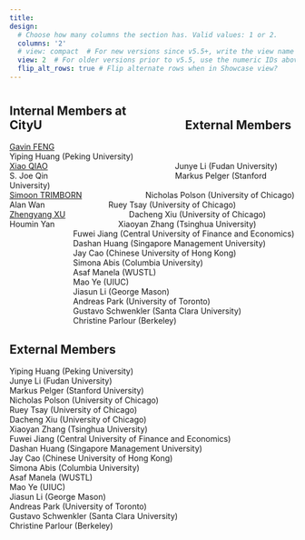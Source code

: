 ```yaml
---
title:
design:
  # Choose how many columns the section has. Valid values: 1 or 2.
  columns: '2'
  # view: compact  # For new versions since v5.5+, write the view name
  view: 2  # For older versions prior to v5.5, use the numeric IDs above
  flip_alt_rows: true # Flip alternate rows when in Showcase view?
---
```


# 
## Internal Members at CityU&emsp;&emsp;&emsp;&emsp;&emsp;&emsp;&emsp;&emsp;&emsp;&emsp;&emsp;&emsp;External Members<br>

[Gavin FENG](https://www.gavinfeng702.com/)&emsp;&emsp;&emsp;&emsp;&emsp;&emsp;&emsp;&emsp;&emsp;&emsp;&emsp;&emsp;&emsp;&emsp;&emsp;&emsp;&emsp;&emsp;&emsp;&emsp;&emsp;&emsp;&emsp;&emsp;&emsp;&emsp;&emsp;&emsp;&emsp;&emsp;Yiping Huang (Peking University) </font><br>
[Xiao QIAO](https://sites.google.com/site/xiaoqiao10/)&emsp;&emsp;&emsp;&emsp;&emsp;&emsp;&emsp;&emsp;&emsp;&emsp;&emsp;&emsp;&emsp;&emsp;&emsp;&emsp;Junye Li (Fudan University)<br>
S. Joe Qin&emsp;&emsp;&emsp;&emsp;&emsp;&emsp;&emsp;&emsp;&emsp;&emsp;&emsp;&emsp;&emsp;&emsp;&emsp;&emsp;Markus Pelger (Stanford University)<br>
[Simoon TRIMBORN](https://www.simontrimborn.de/)&emsp;&emsp;&emsp;&emsp;&emsp;&emsp;&emsp;&emsp;Nicholas Polson (University of Chicago)<br>
Alan Wan&emsp;&emsp;&emsp;&emsp;&emsp;&emsp;&emsp;&emsp;Ruey Tsay (University of Chicago)<br>
[Zhengyang XU](https://sites.google.com/view/zhengyxu)&emsp;&emsp;&emsp;&emsp;&emsp;&emsp;&emsp;&emsp;Dacheng Xiu (University of Chicago)<br>
Houmin Yan&emsp;&emsp;&emsp;&emsp;&emsp;&emsp;&emsp;&emsp;Xiaoyan Zhang (Tsinghua University)<br>
&emsp;&emsp;&emsp;&emsp;&emsp;&emsp;&emsp;&emsp;Fuwei Jiang (Central University of Finance and Economics)<br>
&emsp;&emsp;&emsp;&emsp;&emsp;&emsp;&emsp;&emsp;Dashan Huang (Singapore Management University)<br>
&emsp;&emsp;&emsp;&emsp;&emsp;&emsp;&emsp;&emsp;Jay Cao (Chinese University of Hong Kong)<br>
&emsp;&emsp;&emsp;&emsp;&emsp;&emsp;&emsp;&emsp;Simona Abis (Columbia University)<br>
&emsp;&emsp;&emsp;&emsp;&emsp;&emsp;&emsp;&emsp;Asaf Manela (WUSTL)<br>
&emsp;&emsp;&emsp;&emsp;&emsp;&emsp;&emsp;&emsp;Mao Ye (UIUC)<br>
&emsp;&emsp;&emsp;&emsp;&emsp;&emsp;&emsp;&emsp;Jiasun Li (George Mason)<br>
&emsp;&emsp;&emsp;&emsp;&emsp;&emsp;&emsp;&emsp;Andreas Park (University of Toronto)<br>
&emsp;&emsp;&emsp;&emsp;&emsp;&emsp;&emsp;&emsp;Gustavo Schwenkler (Santa Clara University)<br>
&emsp;&emsp;&emsp;&emsp;&emsp;&emsp;&emsp;&emsp;Christine Parlour (Berkeley)<br>



## External Members<br>
Yiping Huang (Peking University) </font><br>
Junye Li (Fudan University)<br>
Markus Pelger (Stanford University)<br>
Nicholas Polson (University of Chicago)<br>
Ruey Tsay (University of Chicago)<br>
Dacheng Xiu (University of Chicago)<br>
Xiaoyan Zhang (Tsinghua University)<br>
Fuwei Jiang (Central University of Finance and Economics)<br>
Dashan Huang (Singapore Management University)<br>
Jay Cao (Chinese University of Hong Kong)<br>
Simona Abis (Columbia University)<br>
Asaf Manela (WUSTL)<br>
Mao Ye (UIUC)<br>
Jiasun Li (George Mason)<br>
Andreas Park (University of Toronto)<br>
Gustavo Schwenkler (Santa Clara University)<br>
Christine Parlour (Berkeley)<br>
